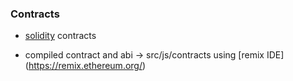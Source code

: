 ### Contracts

+ [solidity](https://solidity.readthedocs.io/en/develop/) contracts

+ compiled contract and abi -> src/js/contracts using [remix IDE] (https://remix.ethereum.org/)
